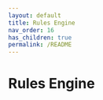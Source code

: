 ```yaml
---
layout: default
title: Rules Engine
nav_order: 16
has_children: true
permalink: /README
---
```


# Rules Engine


